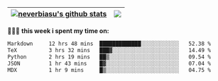 | <a href="https://github.com/neverbiasu"><img align="center" src="https://github-readme-stats.vercel.app/api?username=neverbiasu&theme=dracula&show_icons=true&hide_border=true&count_private=true" alt="neverbiasu's github stats" /></a> | <a href="https://github.com/neverbiasu"><img align="center" src="https://github-readme-stats.vercel.app/api/top-langs/?username=neverbiasu&theme=dracula&show_icons=true&hide_border=true&layout=compact" /></a> |
| ------------- | ------------- |

👨🏾‍💻 **this week i spent my time on:**
<!--START_SECTION:waka-->

```txt
Markdown     12 hrs 48 mins  █████████████░░░░░░░░░░░░   52.38 %
TeX          3 hrs 32 mins   ███▓░░░░░░░░░░░░░░░░░░░░░   14.49 %
Python       2 hrs 19 mins   ██▒░░░░░░░░░░░░░░░░░░░░░░   09.54 %
JSON         1 hr 43 mins    █▓░░░░░░░░░░░░░░░░░░░░░░░   07.04 %
MDX          1 hr 9 mins     █▒░░░░░░░░░░░░░░░░░░░░░░░   04.75 %
```

<!--END_SECTION:waka-->
